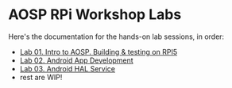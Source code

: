 # AOSP RPi Workshop Labs

Here's the documentation for the hands-on lab sessions, in order:

 - [Lab 01. Intro to AOSP. Building & testing on RPI5](./01-intro)
 - [Lab 02. Android App Development](./02-developing-apps)
 - [Lab 03. Android HAL Service](./03-hal-service)
 - rest are WIP!

